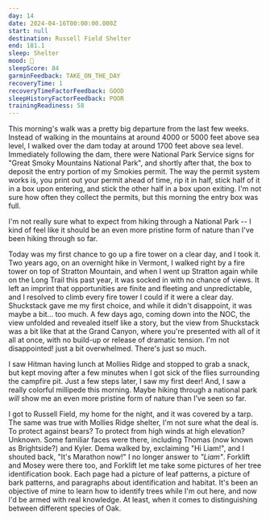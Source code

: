 ```yaml
---
day: 14
date: 2024-04-16T00:00:00.000Z
start: null
destination: Russell Field Shelter
end: 181.1
sleep: Shelter
mood: 🙂
sleepScore: 84
garminFeedback: TAKE_ON_THE_DAY
recoveryTime: 1
recoveryTimeFactorFeedback: GOOD
sleepHistoryFactorFeedback: POOR
trainingReadiness: 58
---
```

This morning's walk was a pretty big departure from the last few weeks. Instead of walking in the mountains at around 4000 or 5000 feet above sea level, I walked over the dam today at around 1700 feet above sea level. Immediately following the dam, there were National Park Service signs for "Great Smoky Mountains National Park", and shortly after that, the box to deposit the entry portion of my Smokies permit. The way the permit system works is, you print out your permit ahead of time, rip it in half, stick half of it in a box upon entering, and stick the other half in a box upon exiting. I'm not sure how often they collect the permits, but this morning the entry box was full.

I'm not really sure what to expect from hiking through a National Park -- I kind of feel like it should be an even more pristine form of nature than I've been hiking through so far.

Today was my first chance to go up a fire tower on a clear day, and I took it. Two years ago, on an overnight hike in Vermont, I walked right by a fire tower on top of Stratton Mountain, and when I went up Stratton again while on the Long Trail this past year, it was socked in with no chance of views. It left an imprint that opportunities are finite and fleeting and unpredictable, and I resolved to climb every fire tower I could if it were a clear day. Shuckstack gave me my first choice, and while it didn't disappoint, it was maybe a bit... too much. A few days ago, coming down into the NOC, the view unfolded and revealed itself like a story, but the view from Shuckstack was a bit like that at the Grand Canyon, where you're presented with all of it all at once, with no build-up or release of dramatic tension. I'm not disappointed! just a bit overwhelmed. There's just so much.

I saw Hitman having lunch at Mollies Ridge and stopped to grab a snack, but kept moving after a few minutes when I got sick of the flies surrounding the campfire pit. Just a few steps later, I saw my first deer! And, I saw a really colorful millipede this morning. Maybe hiking through a national park *will* show me an even more pristine form of nature than I've seen so far.

I got to Russell Field, my home for the night, and it was covered by a tarp. The same was true with Mollies Ridge shelter, I'm not sure what the deal is. To protect against bears? To protect from high winds at high elevation? Unknown. Some familiar faces were there, including Thomas (now known as Brightside?) and Kyler. Dema walked by, exclaiming "Hi Liam!", and I shouted back, "It's Marathon now!" I no longer answer to *"Liam"*. Forklift and Mosey were there too, and Forklift let me take some pictures of her tree identification book. Each page had a picture of leaf patterns, a picture of bark patterns, and paragraphs about identification and habitat. It's been an objective of mine to learn how to identify trees while I'm out here, and now I'd be armed with real knowledge. At least, when it comes to distinguishing between different species of Oak.

